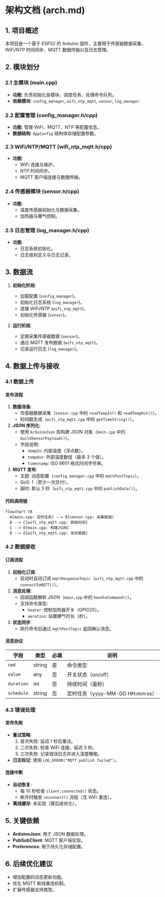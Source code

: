 # 架构文档 (arch.md)

## 1. 项目概述
本项目是一个基于 ESP32 的 Arduino 固件，主要用于传感器数据采集、WiFi/NTP 时间同步、MQTT 数据传输以及日志管理。

## 2. 模块划分

### 2.1 主模块 (main.cpp)
- **功能**: 负责初始化各模块、调度任务、处理命令队列。
- **依赖模块**: `config_manager`, `wifi_ntp_mqtt`, `sensor`, `log_manager`.

### 2.2 配置管理 (config_manager.h/cpp)
- **功能**: 管理 WiFi、MQTT、NTP 等配置信息。
- **数据结构**: `AppConfig` 结构体存储配置参数。

### 2.3 WiFi/NTP/MQTT (wifi_ntp_mqtt.h/cpp)
- **功能**:
  - WiFi 连接与维护。
  - NTP 时间同步。
  - MQTT 客户端连接与数据传输。

### 2.4 传感器模块 (sensor.h/cpp)
- **功能**:
  - 温度传感器初始化与数据采集。
  - 加热器与曝气控制。

### 2.5 日志管理 (log_manager.h/cpp)
- **功能**:
  - 日志系统初始化。
  - 日志级别定义与日志记录。

## 3. 数据流
1. **初始化阶段**:
   - 加载配置 (`config_manager`)。
   - 初始化日志系统 (`log_manager`)。
   - 连接 WiFi/NTP (`wifi_ntp_mqtt`)。
   - 初始化传感器 (`sensor`)。

2. **运行阶段**:
   - 定期采集传感器数据 (`sensor`)。
   - 通过 MQTT 发布数据 (`wifi_ntp_mqtt`)。
   - 记录运行日志 (`log_manager`)。

## 4. 数据上传与接收
### 4.1 数据上传
#### 发布流程
1. **数据准备**:
   - 传感器数据采集（`sensor.cpp` 中的 `readTempIn()` 和 `readTempOut()`）。
   - 时间戳生成（`wifi_ntp_mqtt.cpp` 中的 `getTimeString()`）。
2. **JSON 序列化**:
   - 使用 `ArduinoJson` 库构建 JSON 对象（`main.cpp` 中的 `buildSensorPayload()`）。
   - 字段说明:
     - `tempIn`: 内部温度（浮点数）。
     - `tempOut`: 外部温度数组（最多 3 个值）。
     - `timestamp`: ISO 8601 格式时间字符串。
3. **MQTT 发布**:
   - 主题: 动态配置（`config_manager.cpp` 中的 `mqttPostTopic`）。
   - QoS: 1（至少一次交付）。
   - 超时: 默认 5 秒（`wifi_ntp_mqtt.cpp` 中的 `publishData()`）。

#### 代码调用链
```mermaid
flowchart TB
  A[main.cpp: 定时任务] --> B[sensor.cpp: 采集数据]
  B --> C[wifi_ntp_mqtt.cpp: 获取时间]
  C --> D[main.cpp: 构建JSON]
  D --> E[wifi_ntp_mqtt.cpp: 发布数据]
```

### 4.2 数据接收
#### 订阅流程
1. **初始化订阅**:
   - 启动时自动订阅 `mqttResponseTopic`（`wifi_ntp_mqtt.cpp` 中的 `connectToMQTT()`）。
2. **消息处理**:
   - 回调函数解析 JSON（`main.cpp` 中的 `handleCommand()`）。
   - 支持命令类型:
     - `heater`: 控制加热器开关（GPIO25）。
     - `aeration`: 设置曝气时长（秒）。
3. **状态同步**:
   - 执行命令后通过 `mqttPostTopic` 返回确认消息。

#### 消息协议
| 字段       | 类型   | 必填 | 说明                  |
|------------|--------|------|-----------------------|
| `cmd`      | string | 是   | 命令类型              |
| `value`    | any    | 否   | 开关状态（on/off）    |
| `duration` | int    | 否   | 持续时间（毫秒）      |
| `schedule` | string | 否   | 定时任务（yyyy-MM-DD HH:mm:ss） |

### 4.3 错误处理
#### 发布失败
- **重试策略**:
  1. 首次失败: 延迟 1 秒后重试。
  2. 二次失败: 检查 WiFi 连接，延迟 3 秒。
  3. 三次失败: 记录错误日志并进入深度睡眠。
- **日志标记**: 使用 `LOG_ERROR("MQTT publish failed")`。

#### 连接中断
- **自动恢复**:
  - 每 10 秒检查 `client.connected()` 状态。
  - 断开时触发 `reconnect()` 流程（含 WiFi 重连）。
- **离线缓存**: 未实现（需后续优化）。

## 5. 关键依赖
- **ArduinoJson**: 用于 JSON 数据处理。
- **PubSubClient**: MQTT 客户端实现。
- **Preferences**: 用于持久化存储配置。

## 6. 后续优化建议
- 增加配置的动态更新功能。
- 优化 MQTT 断线重连机制。
- 扩展传感器支持类型。